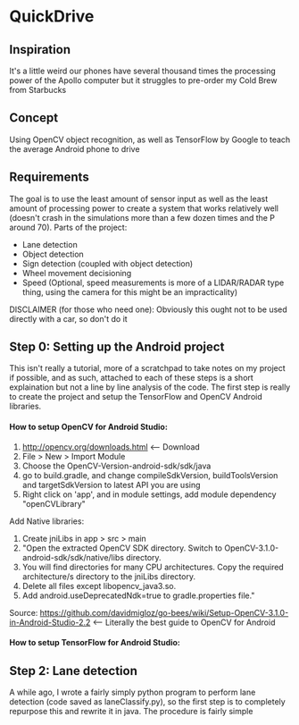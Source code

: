 # QuickDrive

## Inspiration
It's a little weird our phones have several thousand times the processing power of the Apollo computer but it struggles to pre-order my Cold Brew from Starbucks

## Concept
Using OpenCV object recognition, as well as TensorFlow by Google to teach the average Android phone to drive

## Requirements
The goal is to use the least amount of sensor input as well as the least amount of processing power to create a system that works relatively well (doesn't crash in the simulations more than a few dozen times and the P around 70).
Parts of the project:
  - Lane detection
  - Object detection
  - Sign detection (coupled with object detection)
  - Wheel movement decisioning
  - Speed (Optional, speed measurements is more of a LIDAR/RADAR type thing, using the camera for this might be an impracticality)
  
DISCLAIMER (for those who need one): Obviously this ought not to be used directly with a car, so don't do it

## Step 0: Setting up the Android project
This isn't really a tutorial, more of a scratchpad to take notes on my project if possible, and as such, attached to each of these steps is a short explaination but not a line by line analysis of the code. The first step is really to create the project and setup the TensorFlow and OpenCV Android libraries.

#### How to setup OpenCV for Android Studio:
1) http://opencv.org/downloads.html <-- Download
2) File > New > Import Module
3) Choose the OpenCV-Version-android-sdk/sdk/java
4) go to build.gradle, and change compileSdkVersion, buildToolsVersion and targetSdkVersion to latest API you are using
5) Right click on 'app', and in module settings, add module dependency "openCVLibrary"

Add Native libraries:
1) Create jniLibs in app > src > main
2) "Open the extracted OpenCV SDK directory. Switch to OpenCV-3.1.0-android-sdk/sdk/native/libs directory.
3) You will find directories for many CPU architectures. Copy the required architecture/s directory to the jniLibs directory.
4) Delete all files except libopencv_java3.so.
5) Add android.useDeprecatedNdk=true to gradle.properties file."

Source: https://github.com/davidmigloz/go-bees/wiki/Setup-OpenCV-3.1.0-in-Android-Studio-2.2 <-- Literally the best guide to OpenCV for Android

#### How to setup TensorFlow for Android Studio:


## Step 2: Lane detection
A while ago, I wrote a fairly simply python program to perform lane detection (code saved as laneClassify.py), so the first step is to completely repurpose this and rewrite it in java. The procedure is fairly simple
